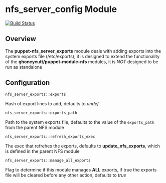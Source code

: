 # nfs_server_config Module
[![Build Status](https://travis-ci.org/Adaptavist/puppet-nfs_server_exports.svg?branch=master)](https://travis-ci.org/Adaptavist/puppet-nfs_server_exports)
## Overview

The **puppet-nfs_server_exports** module deals with adding exports into the system exports file (/etc/exports), it is designed to extend the functionality of the **ghoneycutt/puppet-module-nfs** modules, it is *NOT* designed to be run as standalone

## Configuration

`nfs_server_exports::exports`

Hash of export lines to add, defaults to *undef*

`nfs_server_exports::exports_path`

Path to the system exports file, defaults to the value of the `exports_path` from the parent NFS module

`nfs_server_exports::refresh_exports_exec`

The exec that refrehes the exports, defaults to **update_nfs_exports**, which is defined in the parent NFS module

`nfs_server_exports::manage_all_exports`

Flag to determine if this module manages **ALL** exports, if true the exports file will be cleared before any other action, defaults to *true*
